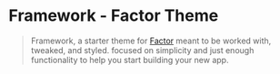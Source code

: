 # Framework - Factor Theme

> Framework, a starter theme for [Factor](https://factor.dev/) meant to be worked with, tweaked, and styled. focused on simplicity and just enough functionality to help you start building your new app.